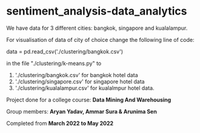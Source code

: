 # sentiment_analysis-data_analytics
We have data for 3 different cities: bangkok, singapore and kualalampur. 

For visualisation of data of city of choice change the following line of code:

data = pd.read_csv('./clustering/bangkok.csv')

in the file "./clustering/k-means.py" to 
1. './clustering/bangkok.csv' for bangkok hotel data
2. './clustering/singapore.csv' for singapore hotel data
3. './clustering/kualalampur.csv' for kualalmpur hotel data.

Project done for a college course: **Data Mining And Warehousing**

Group members: **Aryan Yadav, Ammar Sura & Arunima Sen**

Completed from **March 2022 to May 2022**
